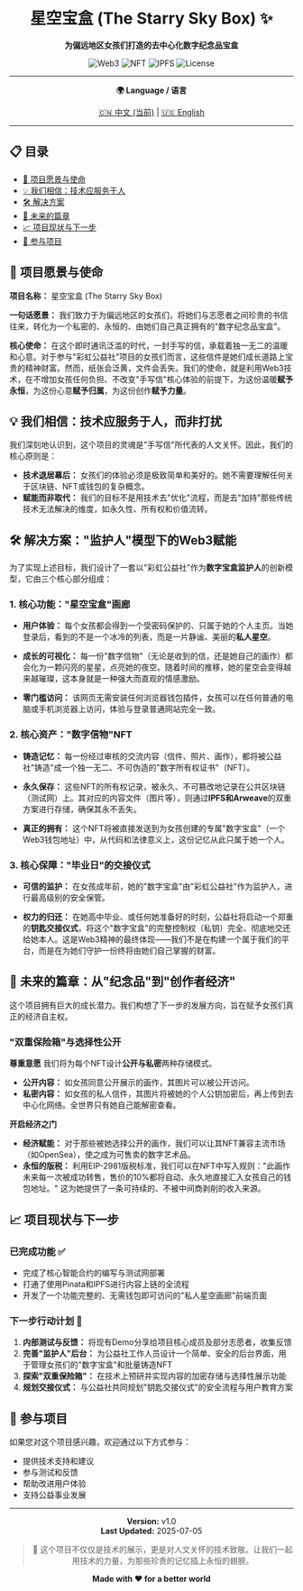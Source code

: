 <div align="center">

# 星空宝盒 (The Starry Sky Box) ✨

**为偏远地区女孩们打造的去中心化数字纪念品宝盒**

![Web3](https://img.shields.io/badge/Web3-Blockchain-blue)
![NFT](https://img.shields.io/badge/NFT-ERC721-green)
![IPFS](https://img.shields.io/badge/Storage-IPFS-orange)
![License](https://img.shields.io/badge/License-MIT-yellow)

---

**🌍 Language / 语言**

[🇨🇳 中文 (当前)](#) | [🇺🇸 English](docs/README.en.md)

</div>

---

## 📋 目录
- [🌟 项目愿景与使命](#-项目愿景与使命)
- [💡 我们相信：技术应服务于人](#-我们相信技术应服务于人而非打扰)
- [🛠️ 解决方案](#️-解决方案监护人模型下的web3赋能)
- [🚀 未来的篇章](#-未来的篇章从纪念品到创作者经济)
- [📈 项目现状与下一步](#-项目现状与下一步)
- [🤝 参与项目](#-参与项目)

## 🌟 项目愿景与使命

**项目名称：** 星空宝盒 (The Starry Sky Box)

**一句话愿景：** 我们致力于为偏远地区的女孩们，将她们与志愿者之间珍贵的书信往来，转化为一个私密的、永恒的、由她们自己真正拥有的"数字纪念品宝盒"。

**核心使命：** 在这个即时通讯泛滥的时代，一封手写的信，承载着独一无二的温暖和心意。对于参与"彩虹公益社"项目的女孩们而言，这些信件是她们成长道路上宝贵的精神财富。然而，纸张会泛黄，文件会丢失。我们的使命，就是利用Web3技术，在不增加女孩任何负担、不改变"手写信"核心体验的前提下，为这份温暖**赋予永恒**，为这份心意**赋予归属**，为这份创作**赋予力量**。

## 💡 我们相信：技术应服务于人，而非打扰

我们深刻地认识到，这个项目的灵魂是"手写信"所代表的人文关怀。因此，我们的核心原则是：

- **技术退居幕后：** 女孩们的体验必须是极致简单和美好的。她不需要理解任何关于区块链、NFT或钱包的复杂概念。
- **赋能而非取代：** 我们的目标不是用技术去"优化"流程，而是去"加持"那些传统技术无法解决的维度，如永久性、所有权和价值流转。

## 🛠️ 解决方案："监护人"模型下的Web3赋能

为了实现上述目标，我们设计了一套以"彩虹公益社"作为**数字宝盒监护人**的创新模型，它由三个核心部分组成：

### 1. 核心功能："星空宝盒"画廊

- **用户体验：** 每个女孩都会得到一个受密码保护的、只属于她的个人主页。当她登录后，看到的不是一个冰冷的列表，而是一片静谧、美丽的**私人星空**。

- **成长的可视化：** 每一份"数字信物"（无论是收到的信，还是她自己的画作）都会化为一颗闪亮的星星，点亮她的夜空。随着时间的推移，她的星空会变得越来越璀璨，这本身就是一种强大而直观的情感激励。

- **零门槛访问：** 该网页无需安装任何浏览器钱包插件，女孩可以在任何普通的电脑或手机浏览器上访问，体验与登录普通网站完全一致。

### 2. 核心资产："数字信物"NFT

- **铸造记忆：** 每一份经过审核的交流内容（信件、照片、画作），都将被公益社"铸造"成一个独一无二、不可伪造的"数字所有权证书"（NFT）。

- **永久保存：** 这些NFT的所有权记录，被永久、不可篡改地记录在公共区块链（测试网）上。其对应的内容文件（图片等），则通过**IPFS和Arweave**的双重方案进行存储，确保其永不丢失。

- **真正的拥有：** 这个NFT将被直接发送到为女孩创建的专属"数字宝盒"（一个Web3钱包地址）中，从代码和法律意义上，这份记忆从此只属于她一个人。

### 3. 核心保障："毕业日"的交接仪式

- **可信的监护：** 在女孩成年前，她的"数字宝盒"由"彩虹公益社"作为监护人，进行最高级别的安全保管。

- **权力的归还：** 在她高中毕业、或任何她准备好的时刻，公益社将启动一个郑重的**钥匙交接仪式**，将这个"数字宝盒"的完整控制权（私钥）完全、彻底地交还给她本人。这是Web3精神的最终体现——我们不是在构建一个属于我们的平台，而是在为她们守护一份终将由她们自己掌握的财富。

## 🚀 未来的篇章：从"纪念品"到"创作者经济"

这个项目拥有巨大的成长潜力。我们构想了下一步的发展方向，旨在赋予女孩们真正的经济自主权。

### "双重保险箱"与选择性公开

**尊重意愿**
我们将为每个NFT设计**公开与私密**两种存储模式。

- **公开内容：** 如女孩同意公开展示的画作，其图片可以被公开访问。
- **私密内容：** 如女孩的私人信件，其图片将被她的个人公钥加密后，再上传到去中心化网络。全世界只有她自己能解密查看。

**开启经济之门**
- **经济赋能：** 对于那些被她选择公开的画作，我们可以让其NFT兼容主流市场（如OpenSea），使之成为可售卖的数字艺术品。
- **永恒的版税：** 利用EIP-2981版税标准，我们可以在NFT中写入规则："此画作未来每一次被成功转售，售价的10%都将自动、永久地直接汇入女孩自己的钱包地址。" 这为她提供了一条可持续的、不被中间商剥削的收入来源。

## 📈 项目现状与下一步

### 已完成功能 ✅

- 完成了核心智能合约的编写与测试网部署
- 打通了使用Pinata和IPFS进行内容上链的全流程
- 开发了一个功能完整的、无需钱包即可访问的"私人星空画廊"前端页面

### 下一步行动计划 🎯

1. **内部测试与反馈：** 将现有Demo分享给项目核心成员及部分志愿者，收集反馈
2. **完善"监护人"后台：** 为公益社工作人员设计一个简单、安全的后台界面，用于管理女孩们的"数字宝盒"和批量铸造NFT
3. **探索"双重保险箱"：** 在技术上预研并实现内容的加密存储与选择性展示功能
4. **规划交接仪式：** 与公益社共同规划"钥匙交接仪式"的安全流程与用户教育方案

## 🤝 参与项目

如果您对这个项目感兴趣，欢迎通过以下方式参与：

- 提供技术支持和建议
- 参与测试和反馈
- 帮助改进用户体验
- 支持公益事业发展

---

<div align="center">

**Version:** v1.0  
**Last Updated:** 2025-07-05

> 💝 这个项目不仅仅是技术的展示，更是对人文关怀的技术致敬。让我们一起用技术的力量，为那些珍贵的记忆插上永恒的翅膀。

**Made with ❤️ for a better world**

</div>
